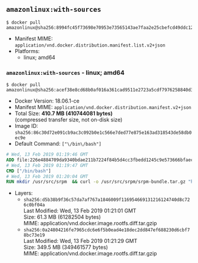 ## `amazonlinux:with-sources`

```console
$ docker pull amazonlinux@sha256:8994fc45f73698e70953e73565143ae7faa2e25cbefcd49ddc12611d1b3aaaff
```

-	Manifest MIME: `application/vnd.docker.distribution.manifest.list.v2+json`
-	Platforms:
	-	linux; amd64

### `amazonlinux:with-sources` - linux; amd64

```console
$ docker pull amazonlinux@sha256:acef38e8cd68b0af016a361cad9511e2723a5cdf7976258840d35ab337d7d158
```

-	Docker Version: 18.06.1-ce
-	Manifest MIME: `application/vnd.docker.distribution.manifest.v2+json`
-	Total Size: **410.7 MB (410744081 bytes)**  
	(compressed transfer size, not on-disk size)
-	Image ID: `sha256:86c30d72e091cb9ac3c092b0e1c566e7ded77e875e163ad318543de58db0ec9e`
-	Default Command: `["\/bin\/bash"]`

```dockerfile
# Wed, 13 Feb 2019 01:19:46 GMT
ADD file:226e4884709da9340bdae211b7224f84b5d4cc3fbedd1245c9e573666bfaec4c in / 
# Wed, 13 Feb 2019 01:19:47 GMT
CMD ["/bin/bash"]
# Wed, 13 Feb 2019 01:20:04 GMT
RUN mkdir /usr/src/srpm  && curl -o /usr/src/srpm/srpm-bundle.tar.gz "https://amazon-linux-docker-sources.s3-accelerate.amazonaws.com/srpm-bundle-4d250d41ccf2d02ae836f22dad85dc0a8530ca1ec1276c036488d72361d7f10e.tar.gz"  && echo "af8f62636d237cedc0bd3fbc937a198d403cb75f32f8049bee5d1eb7f13ae507  /usr/src/srpm/srpm-bundle.tar.gz" | sha256sum -c -
```

-	Layers:
	-	`sha256:d5b38b9f36c57da7af767a1846009f116954669131216124740d8c726c0bf04a`  
		Last Modified: Wed, 13 Feb 2019 01:21:01 GMT  
		Size: 61.3 MB (61282504 bytes)  
		MIME: application/vnd.docker.image.rootfs.diff.tar.gzip
	-	`sha256:0a24804216fe7965cdc6e6f5b0ead4e18dec2dd847ef688230d6cbf78bc73e19`  
		Last Modified: Wed, 13 Feb 2019 01:21:29 GMT  
		Size: 349.5 MB (349461577 bytes)  
		MIME: application/vnd.docker.image.rootfs.diff.tar.gzip
